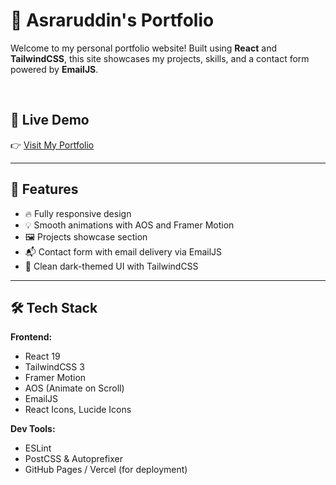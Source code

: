 # 💼 Asraruddin's Portfolio

Welcome to my personal portfolio website! Built using **React** and **TailwindCSS**, this site showcases my projects, skills, and a contact form powered by **EmailJS**.

<br>

## 🔗 Live Demo

👉 [Visit My Portfolio](https://your-live-link.vercel.app)

---

## 📌 Features

- 🔥 Fully responsive design
- 💡 Smooth animations with AOS and Framer Motion
- 🖼️ Projects showcase section
- 📬 Contact form with email delivery via EmailJS
- 🌙 Clean dark-themed UI with TailwindCSS

---

## 🛠️ Tech Stack

**Frontend:**
- React 19
- TailwindCSS 3
- Framer Motion
- AOS (Animate on Scroll)
- EmailJS
- React Icons, Lucide Icons

**Dev Tools:**
- ESLint
- PostCSS & Autoprefixer
- GitHub Pages / Vercel (for deployment)

